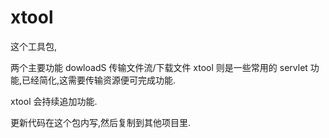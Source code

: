 # xtool

这个工具包,

两个主要功能
dowloadS 传输文件流/下载文件
xtool 则是一些常用的 servlet 功能,已经简化,这需要传输资源便可完成功能.

xtool 会持续追加功能.

更新代码在这个包内写,然后复制到其他项目里.
